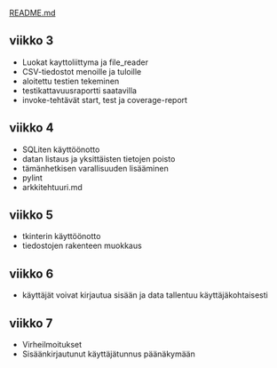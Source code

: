 [README.md](../../README.md)

## viikko 3

- Luokat kayttoliittyma ja file_reader
- CSV-tiedostot menoille ja tuloille
- aloitettu testien tekeminen
- testikattavuusraportti saatavilla
- invoke-tehtävät start, test ja coverage-report

## viikko 4

- SQLiten käyttöönotto  
- datan listaus ja yksittäisten tietojen poisto  
- tämänhetkisen varallisuuden lisääminen  
- pylint  
- arkkitehtuuri.md  

## viikko 5

- tkinterin käyttöönotto
- tiedostojen rakenteen muokkaus

## viikko 6

- käyttäjät voivat kirjautua sisään ja data tallentuu käyttäjäkohtaisesti  

## viikko 7  

- Virheilmoitukset
- Sisäänkirjautunut käyttäjätunnus päänäkymään